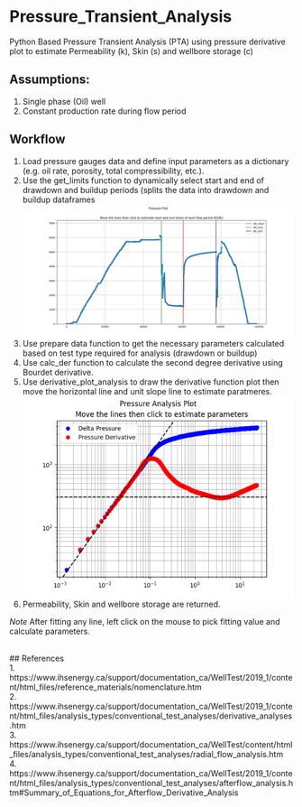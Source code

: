 # Pressure_Transient_Analysis
Python Based Pressure Transient Analysis (PTA) using pressure derivative plot to estimate Permeability (k), Skin (s) and wellbore storage (c)

## Assumptions:
1. Single phase (Oil) well
2. Constant production rate during flow period

## Workflow
1. Load pressure gauges data and define input parameters as a dictionary (e.g. oil rate, porosity, total compressibility, etc.).
2. Use the get_limits function to dynamically select start and end of drawdown and buildup periods (splits the data into drawdown and buildup dataframes <img align="left" width="1000" src="https://github.com/Yous3ry/Pressure_Transient_Analysis/blob/main/Pressure_Plot.png"> 
3. Use prepare data function to get the necessary parameters calculated based on test type required for analysis (drawdown or buildup)
4. Use calc_der function to calculate the second degree derivative using Bourdet derivative.
5. Use derivative_plot_analysis to draw the derivative function plot then move the horizontal line and unit slope line to estimate paratmeres. <img align="left" width="1000" src="https://github.com/Yous3ry/Pressure_Transient_Analysis/blob/main/BU_Results.png">
6. Permeability, Skin and wellbore storage are returned.

*Note* After fitting any line, left click on the mouse to pick fitting value and calculate parameters.
 
<br>
## References <br>
1. https://www.ihsenergy.ca/support/documentation_ca/WellTest/2019_1/content/html_files/reference_materials/nomenclature.htm <br>
2. https://www.ihsenergy.ca/support/documentation_ca/WellTest/2019_1/content/html_files/analysis_types/conventional_test_analyses/derivative_analyses.htm <br>
3. https://www.ihsenergy.ca/support/documentation_ca/WellTest/content/html_files/analysis_types/conventional_test_analyses/radial_flow_analysis.htm <br>
4. https://www.ihsenergy.ca/support/documentation_ca/WellTest/2019_1/content/html_files/analysis_types/conventional_test_analyses/afterflow_analysis.htm#Summary_of_Equations_for_Afterflow_Derivative_Analysis <br>
